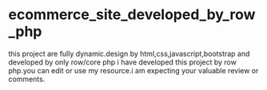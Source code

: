 # ecommerce_site_developed_by_row_php
this project are fully dynamic.design by html,css,javascript,bootstrap and developed by only row/core php
i have developed this project by row php.you can edit or use my resource.i am expecting your valuable review or comments.
